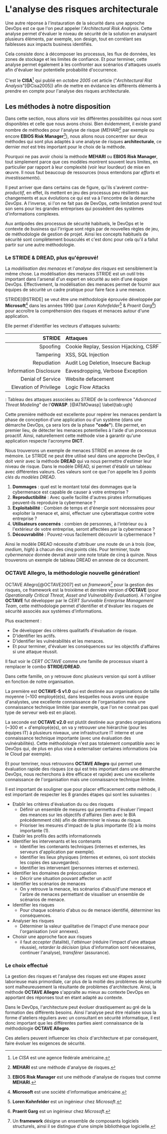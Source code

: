 # L'analyse des risques architecturale

Une autre réponse à l'instauration de la sécurité dans une approche DevOps est ce que l'on peut appeler l'*Architectural Risk Analysis*.
Cette analyse permet d'évaluer le niveau de sécurité de la solution en analysant plusieurs éléments, par exemple, son design, tout en corrélant ses 
faiblesses aux impacts business identifiés.

Cela consiste donc à décomposer les processus, les flux de données, les zones de stockage et les limites de confiance. Et pour terminer, cette analyse permet également 
à les confronter aux scénarios d'attaques usuels afin d'évaluer leur potentielle probabilité d'occurrence.

C'est le **CISA**[^23] qui publié en *octobre 2005* cet article ("*Architectural Rist Analysis*"[@Cisa2005]) afin de mettre en évidance les différents éléments à prendre en compte pour l'analyse des risques architecturale. 

## Les méthodes à notre disposition

Dans cette section, nous allons voir les différentes possibilités qui nous sont disponibles et celle que nous avons choisi. Bien évidemment, il existe grand nombre de méthodes pour l'analyse de risque (*MEHARI*[^24] par exemple ou encore **EBIOS Risk Manager**[^25]), nous allons nous concentrer sur deux méthodes qui sont plus adaptés à une analyse de risques **architecturale**, ce dernier *mot* est très important pour le choix de la méthode.

Pourquoi ne pas avoir choisi la méthode **MEHARI** ou **EBIOS Risk Manager**, tout simplement parce que ces modèles montrent souvent leurs limites, en particulier par rapport à leur complexité (voir leur lourdeur) de mise en œuvre. Il nous faut beaucoup de ressources (nous entendons par *efforts* et *investissements*). 

Il peut arriver que dans certains cas de figure, qu'ils s'avèrent *contre-productif*, en effet, ils mettent en jeu des processus peu résilients aux changements et aux évolutions ce qui est va à l'encontre de la démarche *DevOps*. A l'inverse, si l'on ne fait pas de DevOps, cette limitation prend tout son sens pour les grandes entreprises qui possèdent des systèmes d'informations complexes.

Aux antipodes des processus de sécurité habituels, le DevOps et le contexte de business qui l'irrigue sont régis par de nouvelles règles de jeu, de méthodologie de gestion de projet. Ainsi les concepts habituels de sécurité sont complètement bousculés et c'est donc pour cela qu'il a fallut partir sur une autre méthodologie.

### Le STRIDE & DREAD, plus qu'éprouvé!

La *modélisation des menaces* et l'*analyse des risques* est sensiblement la même chose. La modélisation des menaces STRIDE est un outil très important dans l'arsenal d'un expert en sécurité au sein d'une équipe DevOps. Effectivement, la modélisation des menaces permet de fournir aux équipes de sécurité un cadre pratique pour faire face à une menace.

STRIDE[@STRIDE] se veut être une méthodologie éprouvée développée par **Microsoft**[^26] dans les années 1990 (par *Loren Kohnfelder*[^28] & *Praerit Garg*[^27]) pour accroître la compréhension des risques et menaces autour d'une application.

Elle permet d'identifier les vecteurs d'attaques suivants:

| STRIDE | Attaques |
|-------------:|:------------|
|          Spoofing | Cookie Replay, Session Hijacking, CSRF         |
|          Tampering | XSS, SQL Injection          |
|          Repudiation | Audit Log Deletion, Insecure Backup         |
|          Information Disclosure | Eavesdropping, Verbose Exception         |
|          Denial of Service | Website defacement         |
|          Elevation of Privilege | Logic Flow Attacks         |

: Tableau des attaques associées au *STRIDE* de la conférence "*Advanced Threat Modeling*" de l'**OWASP**. [@ATMOwasp] \label{tab:ugh}

Cette première méthode est excellente pour repérer les menaces pendant la phase de conception d'une application ou d'un système (dans une démarche DevOps, ça sera lors de la phase **"code"**).
Elle permet, en premier lieu, de détecter les menaces potentielles à l'aide d'un processus proactif. Ainsi, naturellement cette méthode vise à garantir qu'une application respecte l'acronyme **DICT**.

Nous trouverons un exemple de menaces STRIDE en annexe de ce mémoire. Le STRIDE ne peut être utilisé seul dans une approche DevOps, il doit venir avec la méthode **DREAD** qui va nous permettre d'estimer leur niveau de risque. Dans le modèle DREAD, si permet d'établir un tableau avec différentes valeurs. Ces valeurs sont ce que l'on appelle les *5 points clés du modèles DREAD*.

1. **Dommages** : quel est le montant total des dommages que la cybermenace est capable de causer à votre entreprise ?
2. **Reproductibilité** : Avec quelle facilité d'autres pirates informatiques peuvent-ils reproduire la cybermenace ?
3. **Exploitabilité** : Combien de temps et d'énergie sont nécessaires pour exploiter la menace et, ainsi, effectuer une cyberattaque contre votre entreprise ?
4. **Utilisateurs concernés** : combien de personnes, à l'intérieur ou à l'extérieur de votre entreprise, seront affectées par la cybermenace ?
5. **Découvrabilité** : Pouvez-vous facilement découvrir la cybermenace ?

Ainsi le modèle DREAD nécessite d'attribuer une noute de un à trois (*low*, *medium*, *high*) à chacun des cinq points clés. Pour terminer, toute *cybermenace* donnée devrait avoir une note totale de cinq à quinze. Nous trouverons un exemple de tableau DREAD en annexe de ce document.

### OCTAVE Allegro, la méthodologie nouvelle génération!

OCTAVE Allegro[@OCTAVE2007] est un *framework*[^29] pour la gestion des risques, ce framework est la troixième et dernière version d'**OCTAVE** (pour *Operationally Critical Threat, Asset and Vulnerability Evaluation*). A l'origine **OCTAVE** fut développer par le *CERT Survivable Enterprise Management Team*, cette méthodologie permet d'identifier et d'évaluer les risques de sécurité associés aux systèmes d'informations.

Plus exactement :

- De développer des critères qualitatifs d'évaluation de risque.
- D'identifier les actifs.
- D'identifier les vulnérabilités et les menaces.
- Et pour terminer, d'évaluer les conséquences sur les objectifs d'affaires si une attaque réussit.

Il faut voir le *CERT OCTAVE* comme une famille de processus visant à remplacer le combo **STRIDE/DREAD**.

Dans cette famille, on y retrouve donc plusieurs version qui sont à utiliser en fonction de notre organisation.

La première est **OCTAVE-S v1.0** qui est destinée aux organisations de taille moyenne (~100 employé(e)s), dans lesquelles nous avons une équipe d'analystes, une excellente connaissance de l'organisation mais une connaissance technique limitée (par exemple, que l'on ne connait pas quel type de serveur web est en place).

La seconde est **OCTAVE v2.0** est plutôt destinée aux grandes organisations (~300 et + d'employé(e)s), on va y retrouver une hiérarchie (pour les équipes IT) à plusieurs niveaux, une infrastructure IT interne et une connaissance technique importante (avec une évaluation des vulnérabilités). Cette méthodologie n'est pas totalement compatible avec le DevOps qui, de plus en plus
vise à externaliser certaines informations (via le Cloud par exemple).

Et pour temriner, nous retrouvons **OCTAVE Allegro** qui permet une évaluation rapide des risques (ce qui est très important dans une démarche DevOps, nous recherchons à être efficace et rapide) avec une excellente connaissance de l'organisation mais une connaissance technique limitée.

Il est important de souligner que pour placer efficacement cette méthode, il est important de respecter les 8 grandes étapes qui sont les suivantes :

- Etablir les critères d'évaluation du ou des risques
  * Définir un ensemble de mesures qui permettra d'évaluer l'impact des meances sur les objectifs d'affaires (lien avec le BIA précédemment cité) afin de déterminer le niveau de risque.
  * Prioriser les mesures d'impact de la plus importante (5) à la moins importante (1).
- Etablir les profils des actifs informationnels
- Identifier les intervenants et les contenants
  * Identifier les contenants techniques (internes et externes, les serveurs d'application par exemple).
  * Identifier les lieux physiques (internes et extenes, où sont stockés les copies des sauvegardes).
  * Identifier les intervenant (personnes internes et externes).
- Identifier les domaines de préoccupation
  * Décrir une situation pouvant affecter un actif
- Identifier les scénarios de menaces
  * On y retrouve la menace, les scénarios d'abus/d'une menace et l'arbre de menaces permettant de visualiser un ensemble de scénarios de menace. 
- Identifier les risques
  * Pour chaque scénario d'abus ou de menace identifié, déterminer les conséquences. 
- Analyser les risques
  * Déterminer la valeur qualitative de l'imapct d'une menace pour l'organisation (voir annexes). 
- Choisir une approche face aux risques
  * il faut *accepter* (fatalité), l'*atténuer* (réduire l'impact d'une attaque réussie), *retarder la décision* (plus d'information sont nécessaires, continuer l'analyse), *transférer* (assurance).

### Le choix effectué

La gestion des risques et l'analyse des risques est une étapes assez laborieuse mais primordiale, car plus de la moitié des problèmes de sécurité sont malheureusement la résultante de problèmes d'architecture. Ainsi, la méthode **OCTAVE Allegro** s'appraîte au mieux au contexte DevOps en apportant des réponses tout en étant adapté au contexte.

Dans le DevOps, l'architecture peut évoluer drastiquement au gré de la formation des différents besoins. Ainsi l'analyse peut être réalisée sous la forme d'ateliers réguliers avec un consultant en sécurité informatique, il est donc important que les différentes parties aient connaissance de la méthodologie **OCTAVE Allegro**.

Ces ateliers peuvent influencer les choix d'architecture et par conséquent, faire évoluer les exigences de sécurité.

[^23]: Le *CISA* est une agence fédérale américaine.
[^24]: **MEHARI** est une méthode d'analyse de risques.
[^25]: **EBIOS Risk Manager** est une méthode d'analyse de risques tout comme **MEHARI**.
[^26]: **Microsoft** est une société d'informatique américaine.
[^27]: **Praerit Garg** est un ingénieur chez *Microsoft*.
[^28]: **Loren Kohnfelder** est un ingénieur chez *Microsoft*.
[^29]: Un **framework** désigne un ensemble de composants logiciels structurels, ainsi il se distingue d'une simple bibliothèque logicielle.
